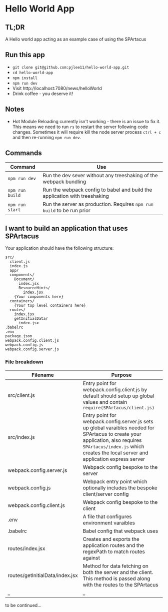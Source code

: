 # Hello World App

## TL;DR

A Hello world app acting as an example case of using the SPArtacus

## Run this app

- `git clone git@github.com:pjlee11/hello-world-app.git`
- `cd hello-world-app`
- `npm install`
- `npm run dev`
- Visit http://localhost:7080/news/helloWorld
- Drink coffee - you deserve it!

## Notes
- Hot Module Reloading currently isn't working - there is an issue to fix it. This means we need to run `rs` to restart the server following code changes. Sometimes it will require kill the node server process `ctrl + c` and then re-running `npm run dev`. 

## Commands

| Command | Use |
| ------- | --- |
| `npm run dev` | Run the dev sever without any treeshaking of the webpack bundling |
| `npm run build` | Run the webpack config to babel and build the application with treeshaking |
| `npm run start` | Run the server as production. Requires `npm run build` to be run prior |

## I want to build an application that uses SPArtacus

Your application should have the following structure:

```
src/
  client.js
  index.js
  app/
  components/
    Document/
      index.jsx
      ResourceHints/
        index.jsx
    {Your components here}
  containers/
    {Your top level containers here}
  routes/
    index.jsx
    getInitialData/
      index.jsx
.babelrc
.env
package.json
webpack.config.client.js
webpack.config.js
webpack.config.server.js
```

### File breakdown

| Filename                        | Purpose                                                                                                                                                                                                             |
| ------------------------------- | ------------------------------------------------------------------------------------------------------------------------------------------------------------------------------------------------------------------- |
| src/client.js                   | Entry point for webpack.config.client.js by default should setup up global values and contain `require(SPArtacus/client.js)`                                                                                                                   |
| src/index.js                    | Entry point for webpack.config.server.js sets up global varaibles needed for SPArtacus to create your application, also requires `SPArtacus/index.js` which creates the local server and application express server |
| webpack.config.server.js        | Webpack config bespoke to the server                                                                                                                                                                                |
| webpack.config.js               | Webpack entry point which optionally includes the bespoke client/server config                                                                                                                                      |
| webpack.config.client.js        | Webpack config bespoke to the client                                                                                                                                                                                |
| .env                            | A file that configures environment varaibles                                                                                                                                                                        |
| .babelrc                        | Babel config that webpack uses                                                                                                                                                                                      |
| routes/index.jsx                | Creates and exports the application routes and the regexPath to match routes against                                                                                                                                |
| routes/getInitialData/index.jsx | Method for data fetching on both the server and the client. This method is passed along with the routes to the SPArtacus                                                                                            |
| \_                              | \_                                                                                                                                                                                                                  |

to be continued...
